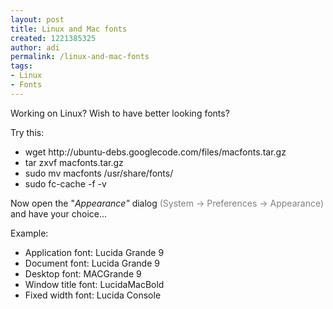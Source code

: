 ```yaml
---
layout: post
title: Linux and Mac fonts
created: 1221385325
author: adi
permalink: /linux-and-mac-fonts
tags:
- Linux
- Fonts
---
```

<p>Working on Linux? Wish to have better looking fonts?</p> <p>Try this:</p> <ul><li>wget http://ubuntu-debs.googlecode.com/files/macfonts.tar.gz</li><li>tar zxvf macfonts.tar.gz</li><li>sudo mv macfonts /usr/share/fonts/</li><li>sudo fc-cache -f -v</li></ul><p>Now open the &quot;<em>Appearance&quot;</em> dialog <span style="color: gray;">(System -&gt; Preferences -&gt; Appearance)</span> and have your choice...</p> <p>Example:</p> <ul> <li>Application font: Lucida Grande 9</li> <li>Document font: Lucida Grande 9</li> <li>Desktop font: MACGrande 9</li> <li>Window title font: LucidaMacBold</li> <li>Fixed width font: Lucida Console</li> </ul> <p>&nbsp;</p>
